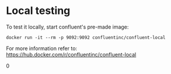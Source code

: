 # Local testing

To test it locally, start confluent's pre-made image:
```shell
docker run -it --rm -p 9092:9092 confluentinc/confluent-local
```

For more information refer to: https://hub.docker.com/r/confluentinc/confluent-local

0